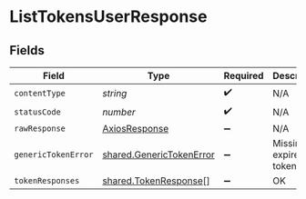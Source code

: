 # ListTokensUserResponse


## Fields

| Field                                                                | Type                                                                 | Required                                                             | Description                                                          |
| -------------------------------------------------------------------- | -------------------------------------------------------------------- | -------------------------------------------------------------------- | -------------------------------------------------------------------- |
| `contentType`                                                        | *string*                                                             | :heavy_check_mark:                                                   | N/A                                                                  |
| `statusCode`                                                         | *number*                                                             | :heavy_check_mark:                                                   | N/A                                                                  |
| `rawResponse`                                                        | [AxiosResponse](https://axios-http.com/docs/res_schema)              | :heavy_minus_sign:                                                   | N/A                                                                  |
| `genericTokenError`                                                  | [shared.GenericTokenError](../../models/shared/generictokenerror.md) | :heavy_minus_sign:                                                   | Missing or expired token.                                            |
| `tokenResponses`                                                     | [shared.TokenResponse](../../models/shared/tokenresponse.md)[]       | :heavy_minus_sign:                                                   | OK                                                                   |